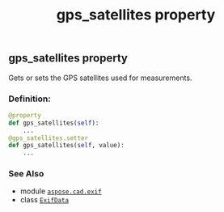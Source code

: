 ﻿---
title: gps_satellites property
second_title: Aspose.CAD for Python via .NET API References
description: 
type: docs
weight: 600
url: /python-net/aspose.cad.exif/exifdata/gps_satellites/
is_root: false
---

## gps_satellites property


Gets or sets the GPS satellites used for measurements.
### Definition:
```python
@property
def gps_satellites(self):
    ...
@gps_satellites.setter
def gps_satellites(self, value):
    ...
```

### See Also
* module [`aspose.cad.exif`](../../)
* class [`ExifData`](/cad/python-net/aspose.cad.exif/exifdata)
